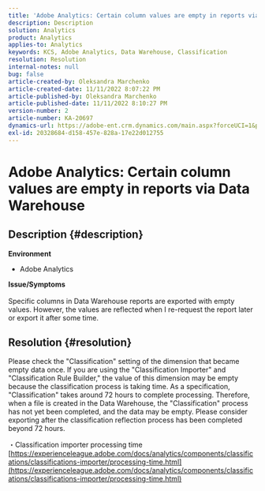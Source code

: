 ```yaml
---
title: 'Adobe Analytics: Certain column values are empty in reports via Data Warehouse'
description: Description
solution: Analytics
product: Analytics
applies-to: Analytics
keywords: KCS, Adobe Analytics, Data Warehouse, Classification
resolution: Resolution
internal-notes: null
bug: false
article-created-by: Oleksandra Marchenko
article-created-date: 11/11/2022 8:07:22 PM
article-published-by: Oleksandra Marchenko
article-published-date: 11/11/2022 8:10:27 PM
version-number: 2
article-number: KA-20697
dynamics-url: https://adobe-ent.crm.dynamics.com/main.aspx?forceUCI=1&pagetype=entityrecord&etn=knowledgearticle&id=5c36da70-fc61-ed11-9561-6045bd006b25
exl-id: 20328684-d158-457e-828a-17e22d012755
---
```

# Adobe Analytics: Certain column values are empty in reports via Data Warehouse

## Description {#description}

<b>Environment</b>
- Adobe Analytics

<b>Issue/Symptoms</b><br> <br>Specific columns in Data Warehouse reports are exported with empty values. However, the values are reflected when I re-request the report later or export it after some time.

## Resolution {#resolution}


Please check the "Classification" setting of the dimension that became empty data once. If you are using the "Classification Importer" and "Classification Rule Builder," the value of this dimension may be empty because the classification process is taking time. As a specification, "Classification" takes around 72 hours to complete processing. Therefore, when a file is created in the Data Warehouse, the "Classification" process has not yet been completed, and the data may be empty. Please consider exporting after the classification reflection process has been completed beyond 72 hours.

・Classification importer processing time
[https://experienceleague.adobe.com/docs/analytics/components/classifications/classifications-importer/processing-time.html](https://experienceleague.adobe.com/docs/analytics/components/classifications/classifications-importer/processing-time.html)
